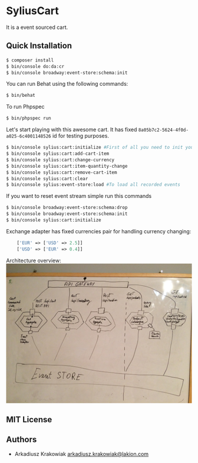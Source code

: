 # SyliusCart

It is a event sourced cart.

Quick Installation
------------------

```bash
$ composer install
$ bin/console do:da:cr
$ bin/console broadway:event-store:schema:init
```

You can run Behat using the following commands:

```bash
$ bin/behat
```

To run Phpspec

```bash
$ bin/phpspec run
```

Let's start playing with this awesome cart.
It has fixed `8a05b7c2-5624-4f0d-a025-6c4001148526` id for testing purposes.
```bash
$ bin/console sylius:cart:initialize #First of all you need to init your cart to get cart id
$ bin/console sylius:cart:add-cart-item
$ bin/console sylius:cart:change-currency
$ bin/console sylius:cart:item-quantity-change
$ bin/console sylius:cart:remove-cart-item
$ bin/console sylius:cart:clear
$ bin/console sylius:event-store:load #To load all recorded events
```

If you want to reset event stream simple run this commands
```bash
$ bin/console broadway:event-store:schema:drop
$ bin/console broadway:event-store:schema:init
$ bin/console sylius:cart:initialize
```

Exchange adapter has fixed currencies pair for handling currency changing:
```php
    ['EUR' => ['USD' => 2.5]]
    ['USD' => ['EUR' => 0.4]]
```

Architecture overview:
![alt tag](https://github.com/Arminek/Cart/raw/master/Architecture.jpg)


MIT License
-----------

Authors
-------

 - Arkadiusz Krakowiak arkadiusz.krakowiak@lakion.com
